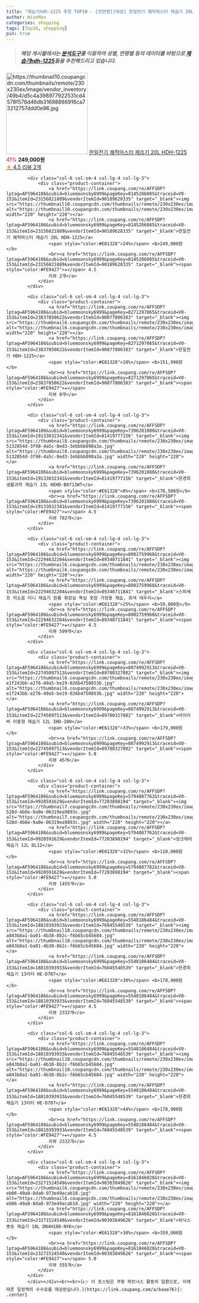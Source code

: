 ```yaml
---
title: "제습기hdh-1225 추천 TOP10 - [전연령][여성] 한일전기 쾌적마스터 제습기 20L HDH-1225"
author: WiseMan
categories: shopping
tags: [Top10, shopping]
pin: true
---
```


> ##### 해당 게시물에서는 [**분석도구**](https://itemscout.io/)를 이용하여 **성별**, **연령별** 등의 데이터를 바탕으로 [**제습기hdh-1225**](https://link.coupang.com/a/baae76)들을 추천해드리고 있습니다.
<div class="container"><div class="row">
            <div class="col-6 col-sm-4 col-lg-4 col-lg-3">
                <div class="product-container">
                    <a href="https://link.coupang.com/re/AFFSDP?lptag=AF5964186&subid=bluemoonsky6999&pageKey=8145286085&traceid=V0-153&itemId=23156821889&vendorItemId=90189628335" target="_blank"><img src="https://thumbnail10.coupangcdn.com/thumbnails/remote/230x230ex/image/vendor_inventory/49b4/d5c4a398977922531cd4578f576d46db31698866916ca73212757ddd0e96.jpg" alt="https://thumbnail10.coupangcdn.com/thumbnails/remote/230x230ex/image/vendor_inventory/49b4/d5c4a398977922531cd4578f576d46db31698866916ca73212757ddd0e96.jpg" width="220" height="220"></a>
                    <a href="https://link.coupang.com/re/AFFSDP?lptag=AF5964186&subid=bluemoonsky6999&pageKey=8145286085&traceid=V0-153&itemId=23156821889&vendorItemId=90189628335" target="_blank">한일전기 쾌적마스터 제습기 20L HDH-1225</a>
                    <span style="color:#E61328">41%</span> <b>249,000원</b>
                    <br><a href="https://link.coupang.com/re/AFFSDP?lptag=AF5964186&subid=bluemoonsky6999&pageKey=8145286085&traceid=V0-153&itemId=23156821889&vendorItemId=90189628335" target="_blank"><span style="color:#FE9427">★</span> 4.5
                    리뷰 2개</a>
                </div>
            </div>
            
            <div class="col-6 col-sm-4 col-lg-4 col-lg-3">
                <div class="product-container">
                    <a href="https://link.coupang.com/re/AFFSDP?lptag=AF5964186&subid=bluemoonsky6999&pageKey=8145286085&traceid=V0-153&itemId=23156821889&vendorItemId=90189628335" target="_blank"><img src="https://thumbnail10.coupangcdn.com/thumbnails/remote/230x230ex/image/vendor_inventory/49b4/d5c4a398977922531cd4578f576d46db31698866916ca73212757ddd0e96.jpg" alt="https://thumbnail10.coupangcdn.com/thumbnails/remote/230x230ex/image/vendor_inventory/49b4/d5c4a398977922531cd4578f576d46db31698866916ca73212757ddd0e96.jpg" width="220" height="220"></a>
                    <a href="https://link.coupang.com/re/AFFSDP?lptag=AF5964186&subid=bluemoonsky6999&pageKey=8145286085&traceid=V0-153&itemId=23156821889&vendorItemId=90189628335" target="_blank">한일전기 쾌적마스터 제습기 20L HDH-1225</a>
                    <span style="color:#E61328">24%</span> <b>249,000원</b>
                    <br><a href="https://link.coupang.com/re/AFFSDP?lptag=AF5964186&subid=bluemoonsky6999&pageKey=8145286085&traceid=V0-153&itemId=23156821889&vendorItemId=90189628335" target="_blank"><span style="color:#FE9427">★</span> 4.5
                    리뷰 2개</a>
                </div>
            </div>
            
            <div class="col-6 col-sm-4 col-lg-4 col-lg-3">
                <div class="product-container">
                    <a href="https://link.coupang.com/re/AFFSDP?lptag=AF5964186&subid=bluemoonsky6999&pageKey=8271297865&traceid=V0-153&itemId=23837850622&vendorItemId=90877806383" target="_blank"><img src="https://thumbnail6.coupangcdn.com/thumbnails/remote/230x230ex/image/vendor_inventory/115e/186372504b3d435e24080da2967b4eaf06b1768096b09257ab23c9d2e097.png" alt="https://thumbnail6.coupangcdn.com/thumbnails/remote/230x230ex/image/vendor_inventory/115e/186372504b3d435e24080da2967b4eaf06b1768096b09257ab23c9d2e097.png" width="220" height="220"></a>
                    <a href="https://link.coupang.com/re/AFFSDP?lptag=AF5964186&subid=bluemoonsky6999&pageKey=8271297865&traceid=V0-153&itemId=23837850622&vendorItemId=90877806383" target="_blank">한일전기 HDH-1225</a>
                    <span style="color:#E61328">10%</span> <b>151,990원</b>
                    <br><a href="https://link.coupang.com/re/AFFSDP?lptag=AF5964186&subid=bluemoonsky6999&pageKey=8271297865&traceid=V0-153&itemId=23837850622&vendorItemId=90877806383" target="_blank"><span style="color:#FE9427">★</span> 
                    리뷰 0개</a>
                </div>
            </div>
            
            <div class="col-6 col-sm-4 col-lg-4 col-lg-3">
                <div class="product-container">
                    <a href="https://link.coupang.com/re/AFFSDP?lptag=AF5964186&subid=bluemoonsky6999&pageKey=7396201080&traceid=V0-153&itemId=19133032341&vendorItemId=81419777156" target="_blank"><img src="https://thumbnail8.coupangcdn.com/thumbnails/remote/230x230ex/image/retail/images/1234223257607596-5132854d-3f98-4a5c-8ed3-3ebbbb098a3a.jpg" alt="https://thumbnail8.coupangcdn.com/thumbnails/remote/230x230ex/image/retail/images/1234223257607596-5132854d-3f98-4a5c-8ed3-3ebbbb098a3a.jpg" width="220" height="220"></a>
                    <a href="https://link.coupang.com/re/AFFSDP?lptag=AF5964186&subid=bluemoonsky6999&pageKey=7396201080&traceid=V0-153&itemId=19133032341&vendorItemId=81419777156" target="_blank">한경희생활과학 제습기 13L HEHD-B0712WT</a>
                    <span style="color:#E61328">8%</span> <b>178,500원</b>
                    <br><a href="https://link.coupang.com/re/AFFSDP?lptag=AF5964186&subid=bluemoonsky6999&pageKey=7396201080&traceid=V0-153&itemId=19133032341&vendorItemId=81419777156" target="_blank"><span style="color:#FE9427">★</span> 4.5
                    리뷰 782개</a>
                </div>
            </div>
            
            <div class="col-6 col-sm-4 col-lg-4 col-lg-3">
                <div class="product-container">
                    <a href="https://link.coupang.com/re/AFFSDP?lptag=AF5964186&subid=bluemoonsky6999&pageKey=8002759968&traceid=V0-153&itemId=22294632204&vendorItemId=89340711841" target="_blank"><img src="https://thumbnail6.coupangcdn.com/thumbnails/remote/230x230ex/image/vendor_inventory/e6b9/43be127cddb9b58713b5bda9dec146d202ca198e90cec66c88c670ddc08f.jpg" alt="https://thumbnail6.coupangcdn.com/thumbnails/remote/230x230ex/image/vendor_inventory/e6b9/43be127cddb9b58713b5bda9dec146d202ca198e90cec66c88c670ddc08f.jpg" width="220" height="220"></a>
                    <a href="https://link.coupang.com/re/AFFSDP?lptag=AF5964186&subid=bluemoonsky6999&pageKey=8002759968&traceid=V0-153&itemId=22294632204&vendorItemId=89340711841" target="_blank">스피세프 저소음 미니 제습기 원룸 화장실 욕실 옷장 가정용 제습, 회색 테두리</a>
                    <span style="color:#E61328">25%</span> <b>59,800원</b>
                    <br><a href="https://link.coupang.com/re/AFFSDP?lptag=AF5964186&subid=bluemoonsky6999&pageKey=8002759968&traceid=V0-153&itemId=22294632204&vendorItemId=89340711841" target="_blank"><span style="color:#FE9427">★</span> 4.5
                    리뷰 599개</a>
                </div>
            </div>
            
            <div class="col-6 col-sm-4 col-lg-4 col-lg-3">
                <div class="product-container">
                    <a href="https://link.coupang.com/re/AFFSDP?lptag=AF5964186&subid=bluemoonsky6999&pageKey=8074992913&traceid=V0-153&itemId=22745097513&vendorItemId=89780327082" target="_blank"><img src="https://thumbnail6.coupangcdn.com/thumbnails/remote/230x230ex/image/retail/images/805828828629957-e1f243bb-e276-49a5-be19-026b4750853b.jpg" alt="https://thumbnail6.coupangcdn.com/thumbnails/remote/230x230ex/image/retail/images/805828828629957-e1f243bb-e276-49a5-be19-026b4750853b.jpg" width="220" height="220"></a>
                    <a href="https://link.coupang.com/re/AFFSDP?lptag=AF5964186&subid=bluemoonsky6999&pageKey=8074992913&traceid=V0-153&itemId=22745097513&vendorItemId=89780327082" target="_blank">아이리버 이동형 제습기 12L IHD-100</a>
                    <span style="color:#E61328">33%</span> <b>179,000원</b>
                    <br><a href="https://link.coupang.com/re/AFFSDP?lptag=AF5964186&subid=bluemoonsky6999&pageKey=8074992913&traceid=V0-153&itemId=22745097513&vendorItemId=89780327082" target="_blank"><span style="color:#FE9427">★</span> 5.0
                    리뷰 45개</a>
                </div>
            </div>
            
            <div class="col-6 col-sm-4 col-lg-4 col-lg-3">
                <div class="product-container">
                    <a href="https://link.coupang.com/re/AFFSDP?lptag=AF5964186&subid=bluemoonsky6999&pageKey=5794887762&traceid=V0-153&itemId=9920591629&vendorItemId=77203898194" target="_blank"><img src="https://thumbnail7.coupangcdn.com/thumbnails/remote/230x230ex/image/retail/images/2021/07/06/11/7/2a9f97a6-528d-4b8e-9a0e-06319ea9893c.jpg" alt="https://thumbnail7.coupangcdn.com/thumbnails/remote/230x230ex/image/retail/images/2021/07/06/11/7/2a9f97a6-528d-4b8e-9a0e-06319ea9893c.jpg" width="220" height="220"></a>
                    <a href="https://link.coupang.com/re/AFFSDP?lptag=AF5964186&subid=bluemoonsky6999&pageKey=5794887762&traceid=V0-153&itemId=9920591629&vendorItemId=77203898194" target="_blank">씽크에어 제습기 12L DL12</a>
                    <span style="color:#E61328">31%</span> <b>118,000원</b>
                    <br><a href="https://link.coupang.com/re/AFFSDP?lptag=AF5964186&subid=bluemoonsky6999&pageKey=5794887762&traceid=V0-153&itemId=9920591629&vendorItemId=77203898194" target="_blank"><span style="color:#FE9427">★</span> 5.0
                    리뷰 1455개</a>
                </div>
            </div>
            
            <div class="col-6 col-sm-4 col-lg-4 col-lg-3">
                <div class="product-container">
                    <a href="https://link.coupang.com/re/AFFSDP?lptag=AF5964186&subid=bluemoonsky6999&pageKey=5548186484&traceid=V0-153&itemId=18810393933&vendorItemId=76045548539" target="_blank"><img src="https://thumbnail10.coupangcdn.com/thumbnails/remote/230x230ex/image/retail/images/3749592137904784-a843b8a1-ba01-4b38-8b2c-f6b65cb45684.jpg" alt="https://thumbnail10.coupangcdn.com/thumbnails/remote/230x230ex/image/retail/images/3749592137904784-a843b8a1-ba01-4b38-8b2c-f6b65cb45684.jpg" width="220" height="220"></a>
                    <a href="https://link.coupang.com/re/AFFSDP?lptag=AF5964186&subid=bluemoonsky6999&pageKey=5548186484&traceid=V0-153&itemId=18810393933&vendorItemId=76045548539" target="_blank">한경희 제습기 13리터 HE-D707</a>
                    <span style="color:#E61328">30%</span> <b>178,900원</b>
                    <br><a href="https://link.coupang.com/re/AFFSDP?lptag=AF5964186&subid=bluemoonsky6999&pageKey=5548186484&traceid=V0-153&itemId=18810393933&vendorItemId=76045548539" target="_blank"><span style="color:#FE9427">★</span> 4.5
                    리뷰 2332개</a>
                </div>
            </div>
            
            <div class="col-6 col-sm-4 col-lg-4 col-lg-3">
                <div class="product-container">
                    <a href="https://link.coupang.com/re/AFFSDP?lptag=AF5964186&subid=bluemoonsky6999&pageKey=5548186484&traceid=V0-153&itemId=18810393933&vendorItemId=76045548539" target="_blank"><img src="https://thumbnail10.coupangcdn.com/thumbnails/remote/230x230ex/image/retail/images/3749592137904784-a843b8a1-ba01-4b38-8b2c-f6b65cb45684.jpg" alt="https://thumbnail10.coupangcdn.com/thumbnails/remote/230x230ex/image/retail/images/3749592137904784-a843b8a1-ba01-4b38-8b2c-f6b65cb45684.jpg" width="220" height="220"></a>
                    <a href="https://link.coupang.com/re/AFFSDP?lptag=AF5964186&subid=bluemoonsky6999&pageKey=5548186484&traceid=V0-153&itemId=18810393933&vendorItemId=76045548539" target="_blank">한경희 제습기 13리터 HE-D707</a>
                    <span style="color:#E61328">44%</span> <b>178,900원</b>
                    <br><a href="https://link.coupang.com/re/AFFSDP?lptag=AF5964186&subid=bluemoonsky6999&pageKey=5548186484&traceid=V0-153&itemId=18810393933&vendorItemId=76045548539" target="_blank"><span style="color:#FE9427">★</span> 4.5
                    리뷰 2332개</a>
                </div>
            </div>
            
            <div class="col-6 col-sm-4 col-lg-4 col-lg-3">
                <div class="product-container">
                    <a href="https://link.coupang.com/re/AFFSDP?lptag=AF5964186&subid=bluemoonsky6999&pageKey=8161846020&traceid=V0-153&itemId=23271524549&vendorItemId=90303849626" target="_blank"><img src="https://thumbnail6.coupangcdn.com/thumbnails/remote/230x230ex/image/retail/images/2024/06/12/18/2/5594b49c-eb06-49a8-8da0-973e49acab18.jpg" alt="https://thumbnail6.coupangcdn.com/thumbnails/remote/230x230ex/image/retail/images/2024/06/12/18/2/5594b49c-eb06-49a8-8da0-973e49acab18.jpg" width="220" height="220"></a>
                    <a href="https://link.coupang.com/re/AFFSDP?lptag=AF5964186&subid=bluemoonsky6999&pageKey=8161846020&traceid=V0-153&itemId=23271524549&vendorItemId=90303849626" target="_blank">위닉스 뽀송 제습기 18L DN4H180-NYK</a>
                    <span style="color:#E61328">30%</span> <b>359,000원</b>
                    <br><a href="https://link.coupang.com/re/AFFSDP?lptag=AF5964186&subid=bluemoonsky6999&pageKey=8161846020&traceid=V0-153&itemId=23271524549&vendorItemId=90303849626" target="_blank"><span style="color:#FE9427">★</span> 5.0
                    리뷰 555개</a>
                </div>
            </div>
            </div></div><br><br>[👉 이 포스팅은 쿠팡 파트너스 활동의 일환으로, 이에 따른 일정액의 수수료를 제공받습니다.](https://link.coupang.com/a/baae76){: .center}